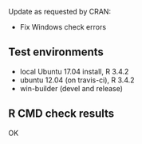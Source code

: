 Update as requested by CRAN:

- Fix Windows check errors

## Test environments
* local Ubuntu 17.04 install, R 3.4.2
* ubuntu 12.04 (on travis-ci), R 3.4.2
* win-builder (devel and release)

## R CMD check results

OK
